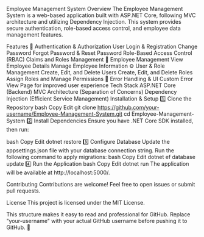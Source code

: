 Employee Management System
Overview
The Employee Management System is a web-based application built with ASP.NET Core, following MVC architecture and utilizing Dependency Injection. This system provides secure authentication, role-based access control, and employee data management features.

Features
🔐 Authentication & Authorization
User Login & Registration
Change Password
Forgot Password & Reset Password
Role-Based Access Control (RBAC)
Claims and Roles Management
👥 Employee Management
View Employee Details
Manage Employee Information
⚙ User & Role Management
Create, Edit, and Delete Users
Create, Edit, and Delete Roles
Assign Roles and Manage Permissions
🚀 Error Handling & UI
Custom Error View Page for improved user experience
Tech Stack
ASP.NET Core (Backend)
MVC Architecture (Separation of Concerns)
Dependency Injection (Efficient Service Management)
Installation & Setup
1️⃣ Clone the Repository
bash
Copy
Edit
git clone https://github.com/your-username/Employee-Management-System.git
cd Employee-Management-System
2️⃣ Install Dependencies
Ensure you have .NET Core SDK installed, then run:

bash
Copy
Edit
dotnet restore
3️⃣ Configure Database
Update the appsettings.json file with your database connection string.
Run the following command to apply migrations:
bash
Copy
Edit
dotnet ef database update
4️⃣ Run the Application
bash
Copy
Edit
dotnet run
The application will be available at http://localhost:5000/.

Contributing
Contributions are welcome! Feel free to open issues or submit pull requests.

License
This project is licensed under the MIT License.

This structure makes it easy to read and professional for GitHub. Replace "your-username" with your actual GitHub username before pushing it to GitHub. 🚀
